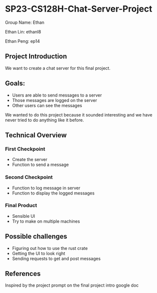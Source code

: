 # SP23-CS128H-Chat-Server-Project

Group Name: Ethan

Ethan Lin: ethanl8

Ethan Peng: ep14

## Project Introduction

We want to create a chat server for this final project.

## Goals:
- Users are able to send messages to a server
- Those messages are logged on the server
- Other users can see the messages

We wanted to do this project because it sounded interesting and we have never tried to do anything like it before.

## Technical Overview

### First Checkpoint
- Create the server
- Function to send a message
### Second Checkpoint
- Function to log message in server
- Function to display the logged messages
### Final Product
- Sensible UI
- Try to make on multiple machines

## Possible challenges
- Figuring out how to use the rust crate
- Getting the UI to look right
- Sending requests to get and post messages

## References
Inspired by the project prompt on the final project intro google doc
